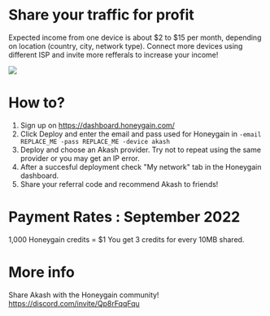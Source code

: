 # Share your traffic for profit

Expected income from one device is about $2 to $15 per month, depending on location (country, city, network type). Connect more devices using different ISP and invite more refferals to increase your income!

![](https://github.com/ovrclk/awesome-akash/raw/honeygain/honeygain/honeygain.png)

# How to?

1.  Sign up on https://dashboard.honeygain.com/
2.  Click Deploy and enter the email and pass used for Honeygain in `-email REPLACE_ME -pass REPLACE_ME -device akash`
3.  Deploy and choose an Akash provider.  Try not to repeat using the same provider or you may get an IP error.
4.  After a succesful deployment check "My network" tab in the Honeygain dashboard.
5.  Share your referral code and recommend Akash to friends!

# Payment Rates : September 2022

1,000 Honeygain credits = $1 You get 3 credits for every 10MB shared.

# More info

Share Akash with the Honeygain community!
https://discord.com/invite/Qp8rFqqFqu
